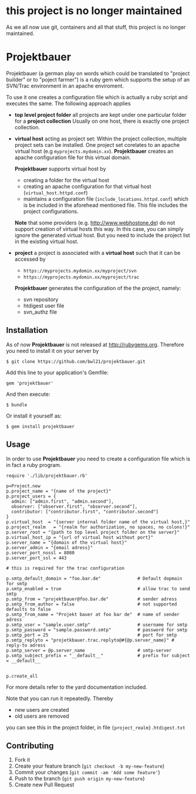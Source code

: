 # this project is no longer maintained

As we all now use git, containers and all that stuff, this project is no longer maintained.

# Projektbauer

Projektbauer (a german play on words which could be translated to
"project builder" or to "poject farmer") is a ruby gem which supports
the setup of an SVN/Trac environment in an apache enviroment.

To use it one creates a configuration file which is actually a ruby
script and executes the same. The following approach applies

-   **top level project folder** all projects are kept under one
    particular folder for a **project collection** Usually on one host,
    there is exactly one project collection.

-   **virtual host** acting as project set: Within the project
    collection, multiple project sets can be installed. One project set
    corelates to an apache virtual host (e.g `myprojects.mydomin.xx`).
    **Projektbauer** creates an apache configuration file for this
    virtual domain.

    **Projektbauer** supports virtual host by
    -   creating a folder for the virtual host
    -   creating an apache configuration for that virtual host
        (`virtual_host.httpd.conf`)
    -   maintains a configuration file (`include_locations.httpd.conf`)
        which is be included in the aforehead mentioned file. This file
        includes the project configurations.

    **Note** that some providers (e.g. <http://www.webhostone.de>) do
    not support creation of virtual hosts this way. In this case, you
    can simply ignore the generated virtual host. But you need to
    include the project list in the existing virtual host.

-   **project** a project is associated with a **virtual host** such
    that it can be accessed by
    -   `https://myprojects.mydomin.xx/myproject/svn`
    -   `https://myprojects.mydomin.xx/myproject/trac`

    **Projektbauer** generates the configuration of the the project,
    namely:
    -   svn repository
    -   htdigest user file
    -   svn_authz file

## Installation

As of now **Projektbauer** is not released at <http://rubygems.org>. Therefore you need 
to install it on your server by

	$ git clone https://github.com/bwl21/projektbauer.git

Add this line to your application's Gemfile:

    gem 'projektbauer'

And then execute:

    $ bundle

Or install it yourself as:

    $ gem install projektbauer

## Usage

In order to use **Projektbauer** you need to create a configuration file 
which is in fact a ruby program.

	require './lib/projektbauer.rb'

	p=Project.new
	p.project_name = "{name of the project}"
    p.project_users = {
      admin: ["admin.first", "admin.second"],
      observer: ["observer.first", "observer.second"],
      contributor: ["contributor.first", "contributor.second"]
    }
	p.virtual_host  = "{server internal folder name of the virtual host,}"
	p.project_realm   = "{realm for authorization, no spaces, no colons!}"
	p.server_root = "{path to top level project folder on the server}"
	p.virtual_host_ip = "{url of virtual host without port}"
	p.server_name = "{domain of the virtual host}"
	p.server_admin = "{email adress}"
	p.server_port_nossl = 8080
	p.server_port_ssl = 443

    # this is required for the trac configuration

    p.smtp_default_domain = "foo.bar.de"              # Default dopmain for smtp
    p.smtp_enabled = true                             # allow trac to send smtp
    p.smtp_from = "projektbauer@foo.bar.de"           # sender adress
    p.smtp_from_author = false                        # not supported defaults to false
    p.smtp_from_name = "Projekt bauer at foo bar de"  # name of sender adress
    p.smtp_user = "sample.user.smtp"                  # username for smtp
    p.smtp_password = "sample.password.smtp"          # password for smtp
    p.smtp_port = 25                                  # port for smtp 
    p.smtp_replyto = "projetkbauer.trac.replyto@#{@p.server_name}" # reply-to adress
    p.smtp_server = @p.server_name                    # smtp-server
    p.smtp_subject_prefix = "__default__"             # prefix for subject = __default__


	p.create_all

For more details refer to the yard documentation included.

Note that you can run it repeatedly. Thereby

-   new users are created
-   old users are removed

you can see this in the project folder, in file `{project_realm}.htdigest.txt`

## Contributing

1.  Fork it
2.  Create your feature branch (`git checkout -b my-new-feature`)
3.  Commit your changes (`git commit -am 'Add some feature'`)
4.  Push to the branch (`git push origin my-new-feature`)
5.  Create new Pull Request
